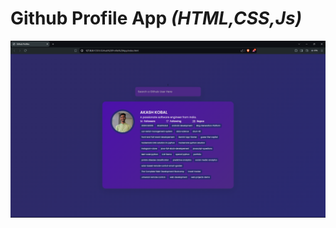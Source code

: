 # Github Profile App _(HTML,CSS,Js)_
![Image](https://github.com/AkashKobal/web-development/blob/main/29.%20Github%20Profile%20App/Screenshot%20(354).png)
